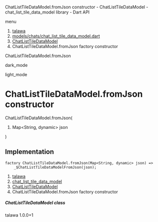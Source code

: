 




ChatListTileDataModel.fromJson constructor - ChatListTileDataModel - chat\_list\_tile\_data\_model library - Dart API







menu

1. [talawa](../../index.html)
2. [models/chats/chat\_list\_tile\_data\_model.dart](../../models_chats_chat_list_tile_data_model/models_chats_chat_list_tile_data_model-library.html)
3. [ChatListTileDataModel](../../models_chats_chat_list_tile_data_model/ChatListTileDataModel-class.html)
4. ChatListTileDataModel.fromJson factory constructor

ChatListTileDataModel.fromJson


dark\_mode

light\_mode




# ChatListTileDataModel.fromJson constructor


ChatListTileDataModel.fromJson(

1. Map<String, dynamic> json

)

## Implementation

```
factory ChatListTileDataModel.fromJson(Map<String, dynamic> json) =>
    _$ChatListTileDataModelFromJson(json);
```

 


1. [talawa](../../index.html)
2. [chat\_list\_tile\_data\_model](../../models_chats_chat_list_tile_data_model/models_chats_chat_list_tile_data_model-library.html)
3. [ChatListTileDataModel](../../models_chats_chat_list_tile_data_model/ChatListTileDataModel-class.html)
4. ChatListTileDataModel.fromJson factory constructor

##### ChatListTileDataModel class





talawa
1.0.0+1






